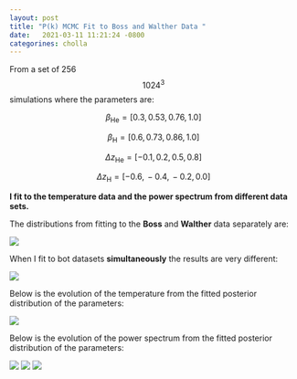 ```yaml
---
layout: post
title: "P(k) MCMC Fit to Boss and Walther Data "
date:   2021-03-11 11:21:24 -0800
categorines: cholla
---
```



From a set of 256 $$1024^3$$ simulations where the parameters are:


$$\beta_{\mathrm{He}} = [ 0.3, \, 0.53, \, 0.76, \, 1.0   ] $$

$$\beta_{\mathrm{H}} = [ 0.6, \, 0.73, \, 0.86, \, 1.0 ] $$

$$\Delta z_{\mathrm{He}} = [-0.1, \, 0.2, \, 0.5, \, 0.8  ] $$

$$\Delta z_{\mathrm{H}} = [ -0.6, \, -0.4, \, -0.2, \, 0.0   ] $$


**I fit to the temperature data and the power spectrum from different data sets.**

The distributions from fitting  to  the **Boss** and **Walther** data separately are:
 
<img src="{{ site.url }}assets/images/corner_boss_walther.png">

When I fit to bot datasets **simultaneously** the results are very different:

<img src="{{ site.url }}assets/images/corner_boss_walther_both.png">
 

Below is the evolution of the  temperature from the fitted posterior distribution of the parameters:

<img src="{{ site.url }}assets/images/fig_T0_sampling_boss_walther.png">



Below is the evolution of the  power spectrum from the fitted posterior distribution of the parameters:


<img src="{{ site.url }}assets/images/flux_ps_sampling_large_boss_walter.png">
<img src="{{ site.url }}assets/images/flux_ps_sampling_small_boss_walter.png">
<img src="{{ site.url }}assets/images/flux_ps_sampling_middle_boss_walter.png">

 
 